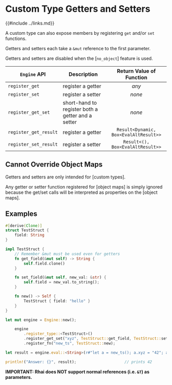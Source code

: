 Custom Type Getters and Setters
==============================

{{#include ../links.md}}

A custom type can also expose members by registering `get` and/or `set` functions.

Getters and setters each take a `&mut` reference to the first parameter.

Getters and setters are disabled when the [`no_object`] feature is used.

| `Engine` API          | Description                                       |       Return Value of Function        |
| --------------------- | ------------------------------------------------- | :-----------------------------------: |
| `register_get`        | register a getter                                 |                 _any_                 |
| `register_set`        | register a setter                                 |                _none_                 |
| `register_get_set`    | short-hand to register both a getter and a setter |                _none_                 |
| `register_get_result` | register a getter                                 | `Result<Dynamic, Box<EvalAltResult>>` |
| `register_set_result` | register a setter                                 |   `Result<(), Box<EvalAltResult>>`    |


Cannot Override Object Maps
--------------------------

Getters and setters are only intended for [custom types].

Any getter or setter function registered for [object maps] is simply ignored because
the get/set calls will be interpreted as properties on the [object maps].


Examples
--------

```rust
#[derive(Clone)]
struct TestStruct {
    field: String
}

impl TestStruct {
    // Remember &mut must be used even for getters
    fn get_field(&mut self) -> String {
        self.field.clone()
    }

    fn set_field(&mut self, new_val: &str) {
        self.field = new_val.to_string();
    }

    fn new() -> Self {
        TestStruct { field: "hello" }
    }
}

let mut engine = Engine::new();

    engine
        .register_type::<TestStruct>()
        .register_get_set("xyz", TestStruct::get_field, TestStruct::set_field)
        .register_fn("new_ts", TestStruct::new);

let result = engine.eval::<String>(r#"let a = new_ts(); a.xyz = "42"; a.xyz"#)?;

println!("Answer: {}", result);                     // prints 42
```

**IMPORTANT: Rhai does NOT support normal references (i.e. `&T`) as parameters.**
